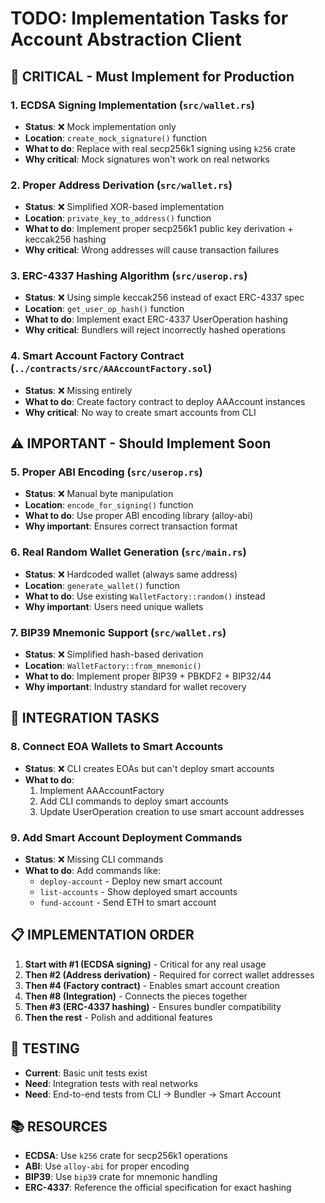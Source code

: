 # TODO: Implementation Tasks for Account Abstraction Client

## 🚨 CRITICAL - Must Implement for Production

### 1. **ECDSA Signing Implementation** (`src/wallet.rs`)
- **Status**: ❌ Mock implementation only
- **Location**: `create_mock_signature()` function
- **What to do**: Replace with real secp256k1 signing using `k256` crate
- **Why critical**: Mock signatures won't work on real networks

### 2. **Proper Address Derivation** (`src/wallet.rs`)
- **Status**: ❌ Simplified XOR-based implementation
- **Location**: `private_key_to_address()` function
- **What to do**: Implement proper secp256k1 public key derivation + keccak256 hashing
- **Why critical**: Wrong addresses will cause transaction failures

### 3. **ERC-4337 Hashing Algorithm** (`src/userop.rs`)
- **Status**: ❌ Using simple keccak256 instead of exact ERC-4337 spec
- **Location**: `get_user_op_hash()` function
- **What to do**: Implement exact ERC-4337 UserOperation hashing
- **Why critical**: Bundlers will reject incorrectly hashed operations

### 4. **Smart Account Factory Contract** (`../contracts/src/AAAccountFactory.sol`)
- **Status**: ❌ Missing entirely
- **What to do**: Create factory contract to deploy AAAccount instances
- **Why critical**: No way to create smart accounts from CLI

## ⚠️ IMPORTANT - Should Implement Soon

### 5. **Proper ABI Encoding** (`src/userop.rs`)
- **Status**: ❌ Manual byte manipulation
- **Location**: `encode_for_signing()` function
- **What to do**: Use proper ABI encoding library (alloy-abi)
- **Why important**: Ensures correct transaction format

### 6. **Real Random Wallet Generation** (`src/main.rs`)
- **Status**: ❌ Hardcoded wallet (always same address)
- **Location**: `generate_wallet()` function
- **What to do**: Use existing `WalletFactory::random()` instead
- **Why important**: Users need unique wallets

### 7. **BIP39 Mnemonic Support** (`src/wallet.rs`)
- **Status**: ❌ Simplified hash-based derivation
- **Location**: `WalletFactory::from_mnemonic()`
- **What to do**: Implement proper BIP39 + PBKDF2 + BIP32/44
- **Why important**: Industry standard for wallet recovery

## 🔧 INTEGRATION TASKS

### 8. **Connect EOA Wallets to Smart Accounts**
- **Status**: ❌ CLI creates EOAs but can't deploy smart accounts
- **What to do**: 
  1. Implement AAAccountFactory
  2. Add CLI commands to deploy smart accounts
  3. Update UserOperation creation to use smart account addresses

### 9. **Add Smart Account Deployment Commands**
- **Status**: ❌ Missing CLI commands
- **What to do**: Add commands like:
  - `deploy-account` - Deploy new smart account
  - `list-accounts` - Show deployed smart accounts
  - `fund-account` - Send ETH to smart account

## 📋 IMPLEMENTATION ORDER

1. **Start with #1 (ECDSA signing)** - Critical for any real usage
2. **Then #2 (Address derivation)** - Required for correct wallet addresses
3. **Then #4 (Factory contract)** - Enables smart account creation
4. **Then #8 (Integration)** - Connects the pieces together
5. **Then #3 (ERC-4337 hashing)** - Ensures bundler compatibility
6. **Then the rest** - Polish and additional features

## 🧪 TESTING

- **Current**: Basic unit tests exist
- **Need**: Integration tests with real networks
- **Need**: End-to-end tests from CLI → Bundler → Smart Account

## 📚 RESOURCES

- **ECDSA**: Use `k256` crate for secp256k1 operations
- **ABI**: Use `alloy-abi` for proper encoding
- **BIP39**: Use `bip39` crate for mnemonic handling
- **ERC-4337**: Reference the official specification for exact hashing
